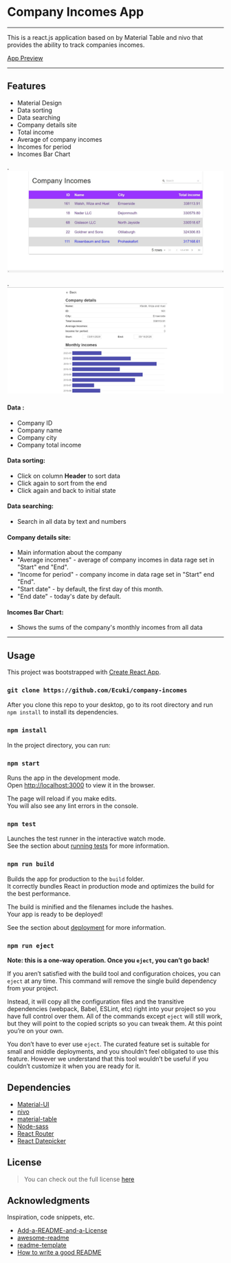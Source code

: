 # Company Incomes App

---

This is a react.js application based on by Material Table and nivo that provides the ability to track companies incomes.

[App Preview](https://ecuki.github.io/company-incomes/)

---

## Features

- Material Design
- Data sorting
- Data searching
- Company details site
- Total income
- Average of company incomes
- Incomes for period
- Incomes Bar Chart

.
![Table](https://github.com/Ecuki/company-incomes/blob/master/src/assets/table_preview.jpg)

.
![Company details site](https://github.com/Ecuki/company-incomes/blob/master/src/assets/company_preview.jpg)

#### Data :

- Company ID
- Company name
- Company city
- Company total income

#### Data sorting:

- Click on column **Header** to sort data
- Click again to sort from the end
- Click again and back to initial state

#### Data searching:

- Search in all data by text and numbers

#### Company details site:

- Main information about the company
- "Average incomes" - average of company incomes in data rage set in "Start" end "End".
- "Income for period" - company income in data rage set in "Start" end "End".
- "Start date" - by default, the first day of this month.
- "End date" - today's date by default.

#### Incomes Bar Chart:

- Shows the sums of the company's monthly incomes from all data

---

## Usage

This project was bootstrapped with [Create React App](https://github.com/facebook/create-react-app).

### `git clone https://github.com/Ecuki/company-incomes`

After you clone this repo to your desktop, go to its root directory and run `npm install` to install its dependencies.

### `npm install`

In the project directory, you can run:

### `npm start`

Runs the app in the development mode.<br />
Open [http://localhost:3000](http://localhost:3000) to view it in the browser.

The page will reload if you make edits.<br />
You will also see any lint errors in the console.

### `npm test`

Launches the test runner in the interactive watch mode.<br />
See the section about [running tests](https://facebook.github.io/create-react-app/docs/running-tests) for more information.

### `npm run build`

Builds the app for production to the `build` folder.<br />
It correctly bundles React in production mode and optimizes the build for the best performance.

The build is minified and the filenames include the hashes.<br />
Your app is ready to be deployed!

See the section about [deployment](https://facebook.github.io/create-react-app/docs/deployment) for more information.

### `npm run eject`

**Note: this is a one-way operation. Once you `eject`, you can’t go back!**

If you aren’t satisfied with the build tool and configuration choices, you can `eject` at any time. This command will remove the single build dependency from your project.

Instead, it will copy all the configuration files and the transitive dependencies (webpack, Babel, ESLint, etc) right into your project so you have full control over them. All of the commands except `eject` will still work, but they will point to the copied scripts so you can tweak them. At this point you’re on your own.

You don’t have to ever use `eject`. The curated feature set is suitable for small and middle deployments, and you shouldn’t feel obligated to use this feature. However we understand that this tool wouldn’t be useful if you couldn’t customize it when you are ready for it.

## Dependencies

- [Material-UI](https://material-ui.com/getting-started/installation/)
- [nivo](https://github.com/plouc/nivo)
- [material-table](https://github.com/mbrn/material-table)
- [Node-sass](https://github.com/sass/node-sass)
- [React Router](https://github.com/ReactTraining/react-router)
- [React Datepicker](https://reactdatepicker.com/)

## License

> You can check out the full license [here](https://github.com/Ecuki/company-incomes/blob/master/LIcense.txt)

## Acknowledgments

Inspiration, code snippets, etc.

- [Add-a-README-and-a-License](http://www.davidketcheson.info/2015/05/13/add_a_readme.html)
- [awesome-readme](https://github.com/igorantun/node-chat/blob/master/README.md)
- [readme-template](https://gist.github.com/DomPizzie/7a5ff55ffa9081f2de27c315f5018afc)
- [How to write a good README](https://bulldogjob.com/news/449-how-to-write-a-good-readme-for-your-github-project)
